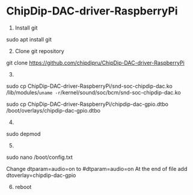 # ChipDip-DAC-driver-RaspberryPi

1) Install git

sudo apt install git

2) Clone git repository

git clone https://github.com/chipdipru/ChipDip-DAC-driver-RaspberryPi

3) 

sudo cp ChipDip-DAC-driver-RaspberryPi/snd-soc-chipdip-dac.ko /lib/modules/`uname -r`/kernel/sound/soc/bcm/snd-soc-chipdip-dac.ko

sudo cp ChipDip-DAC-driver-RaspberryPi/chipdip-dac-gpio.dtbo /boot/overlays/chipdip-dac-gpio.dtbo

4)

sudo depmod

5)

sudo nano /boot/config.txt

Change dtparam=audio=on to #dtparam=audio=on
At the end of file add
dtoverlay=chipdip-dac-gpio

6) reboot
